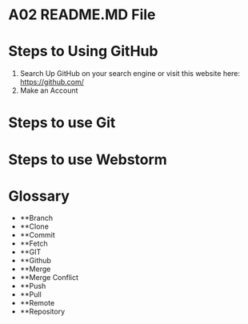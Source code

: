 # A02 README.MD File

# Steps to Using GitHub

1. Search Up GitHub on your search engine or visit this website here:  https://github.com/
2. Make an Account

# Steps to use Git



# Steps to use Webstorm 



# Glossary 

- **Branch 
- **Clone
- **Commit
- **Fetch
- **GIT
- **Github
- **Merge
- **Merge Conflict
- **Push
- **Pull
- **Remote
- **Repository

